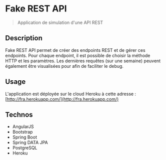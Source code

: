 # Fake REST API

> Application de simulation d'une API REST

## Description

Fake REST API permet de créer des endpoints REST et de gérer ces endpoints.
Pour chaque endpoint, il est possible de choisir la méthode HTTP et les paramètres.
Les dernières requêtes (sur une semaine) peuvent également être visualisées pour afin de faciliter le debug.

## Usage

L'application est déployée sur le cloud Heroku à cette adresse : [http://fra.herokuapp.com/](http://fra.herokuapp.com/)

## Technos

* AngularJS
* Bootstrap
* Spring Boot
* Spring DATA JPA
* PostgreSQL
* Heroku